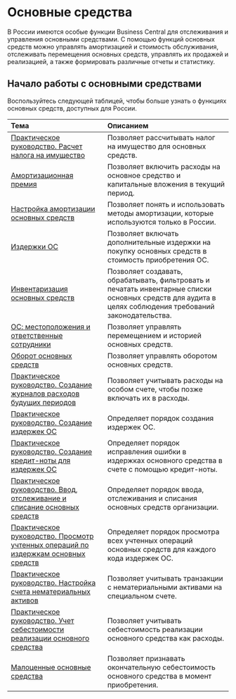 # Основные средства					 

В России имеются особые функции Business Central для отслеживания и управления основными средствами. С помощью функций основных средств можно управлять амортизацией и стоимость обслуживания, отслеживать перемещения основных средств, управлять их продажей и реализацией, а также формировать различные отчеты и статистику.

 

## Начало работы с основными средствами

Воспользуйтесь следующей таблицей, чтобы больше узнать о функциях основных средств, доступных для России. 

| Тема                                                         | Описанием                                                    |
| :----------------------------------------------------------- | :----------------------------------------------------------- |
| [Практическое руководство. Расчет налога на имущество]()     | Позволяет рассчитывать налог на имущество для основных средств. |
| [Амортизационная премия]()                                   | Позволяет включить расходы на основное средство и капитальные вложения в текущий период. |
| [Настройка амортизации основных средств](https://docs.microsoft.com/ru-ru/dynamics365/business-central/fa-how-setup-depreciation) | Позволяет понять и использовать методы амортизации, которые используются только в России. |
| [Издержки ОС]()                                              | Позволяет включать дополнительные издержки на покупку основных средств в стоимость приобретения ОС. |
| [Инвентаризация основных средств]()                          | Позволяет создавать, обрабатывать, фильтровать и печатать инвентарные списки основных средств для аудита в целях соблюдения требований законодательства. |
| [ОС: местоположения и ответственные сотрудники]()            | Позволяет управлять перемещением и историей основных средств. |
| [Оборот основных средств]()                                  | Позволяет управлять оборотом основных средств.               |
| [Практическое руководство. Создание журналов расходов будущих периодов]() | Позволяет учитывать расходы на особом счете, чтобы позже включать их в расходы. |
| [Практическое руководство. Создание издержек ОС]()           | Определяет порядок создания издержек ОС.                     |
| [Практическое руководство. Создание кредит-ноты для издержек ОС]() | Определяет порядок исправления ошибки в издержках основного средства в счете с помощью кредит-ноты. |
| [Практическое руководство. Ввод, отслеживание и списание основных средств]() | Определяет порядок ввода, отслеживания и списания основных средств организации. |
| [Практическое руководство. Просмотр учтенных операций по издержкам основных средств]() | Определяет порядок просмотра всех учтенных операций основных средств для каждого кода издержек ОС. |
| [Практическое руководство. Настройка счета нематериальных активов]() | Позволяет учитывать транзакции с нематериальными активами на специальном счете. |
| [Практическое руководство. Учет себестоимости реализации основного средства]() | Позволяет учитывать себестоимость реализации основного средства как расходы. |
| [Малоценные основные средства]()                             | Позволяет признавать окончательную себестоимость основного средства в момент приобретения. |

